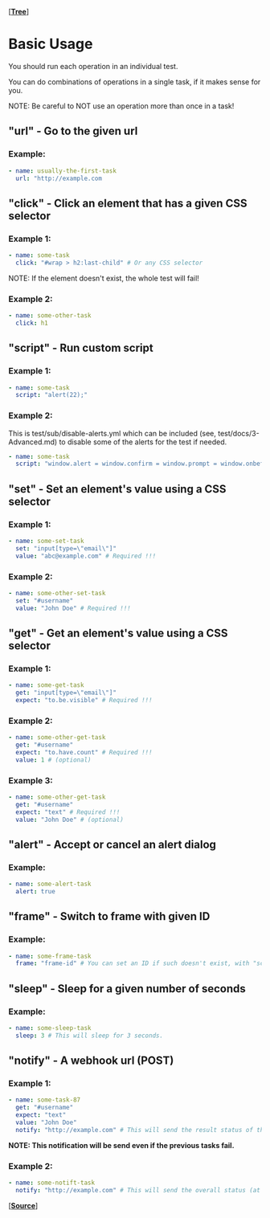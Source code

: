 [**[Tree](https://github.com/freaker2k7/ui-data-driven-tests)**]


# Basic Usage


You should run each operation in an individual test. 

You can do combinations of operations in a single task, if it makes sense for you.

NOTE: Be careful to NOT use an operation more than once in a task!


## "url" - Go to the given url


### Example:

```yaml
- name: usually-the-first-task
  url: "http://example.com
```


## "click" - Click an element that has a given CSS selector


### Example 1:

```yaml
- name: some-task
  click: "#wrap > h2:last-child" # Or any CSS selector
```

NOTE: If the element doesn't exist, the whole test will fail!


### Example 2:

```yaml
- name: some-other-task
  click: h1
```



## "script" - Run custom script


### Example 1:

```yaml
- name: some-task
  script: "alert(22);"
```


### Example 2:


This is test/sub/disable-alerts.yml which can be included (see, test/docs/3-Advanced.md)
to disable some of the alerts for the test if needed.

```yaml
- name: some-task
  script: "window.alert = window.confirm = window.prompt = window.onbeforeunload = function(str) { return true; };"
```


## "set" - Set an element's value using a CSS selector


### Example 1:

```yaml
- name: some-set-task
  set: "input[type=\"email\"]"
  value: "abc@example.com" # Required !!!
```


### Example 2:

```yaml
- name: some-other-set-task
  set: "#username"
  value: "John Doe" # Required !!!
```


## "get" - Get an element's value using a CSS selector


### Example 1:

```yaml
- name: some-get-task
  get: "input[type=\"email\"]"
  expect: "to.be.visible" # Required !!!
```


### Example 2:

```yaml
- name: some-other-get-task
  get: "#username"
  expect: "to.have.count" # Required !!!
  value: 1 # (optional)
```


### Example 3:

```yaml
- name: some-other-get-task
  get: "#username"
  expect: "text" # Required !!!
  value: "John Doe" # (optional)
```


## "alert" - Accept or cancel an alert dialog


### Example:

```yaml
- name: some-alert-task
  alert: true
```


## "frame" - Switch to frame with given ID


### Example:

```yaml
- name: some-frame-task
  frame: "frame-id" # You can set an ID if such doesn't exist, with "script"
```


## "sleep" - Sleep for a given number of seconds


### Example:

```yaml
- name: some-sleep-task
  sleep: 3 # This will sleep for 3 seconds. 
```


## "notify" - A webhook url (POST)


### Example 1:

```yaml
- name: some-task-87
  get: "#username"
  expect: "text"
  value: "John Doe"
  notify: "http://example.com" # This will send the result status of this step
```
**NOTE: This notification will be send even if the previous tasks fail.**


### Example 2:

```yaml
- name: some-notift-task
  notify: "http://example.com" # This will send the overall status (at this point)
```


[**[Source](https://github.com/freaker2k7/ui-data-driven-tests/blob/master/2-Basic.md)**]
